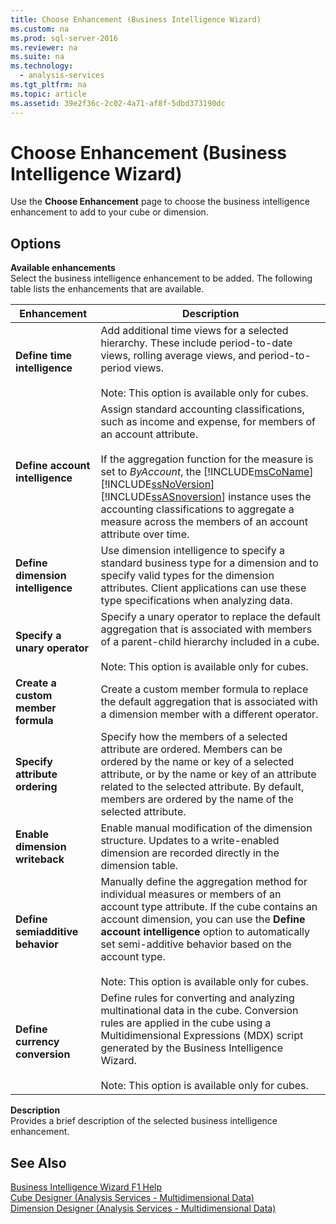 ```yaml
---
title: Choose Enhancement (Business Intelligence Wizard)
ms.custom: na
ms.prod: sql-server-2016
ms.reviewer: na
ms.suite: na
ms.technology: 
  - analysis-services
ms.tgt_pltfrm: na
ms.topic: article
ms.assetid: 39e2f36c-2c02-4a71-af8f-5dbd373190dc
---
```

# Choose Enhancement (Business Intelligence Wizard)
  Use the **Choose Enhancement** page to choose the business intelligence enhancement to add to your cube or dimension.  
  
## Options  
 **Available enhancements**  
 Select the business intelligence enhancement to be added. The following table lists the enhancements that are available.  
  
|Enhancement|Description|  
|-----------------|-----------------|  
|**Define time intelligence**|Add additional time views for a selected hierarchy. These include period-to-date views, rolling average views, and period-to-period views.<br /><br /> Note: This option is available only for cubes.|  
|**Define account intelligence**|Assign standard accounting classifications, such as income and expense, for members of an account attribute.<br /><br /> If the aggregation function for the measure is set to *ByAccount*, the [!INCLUDE[msCoName](../../Topics/TopicNameContainA/includes/msCoName_md.md)] [!INCLUDE[ssNoVersion](../../Topics/TopicNameContainA/includes/ssNoVersion_md.md)] [!INCLUDE[ssASnoversion](../../Topics/TopicNameContainA/includes/ssASnoversion_md.md)] instance uses the accounting classifications to aggregate a measure across the members of an account attribute over time.|  
|**Define dimension intelligence**|Use dimension intelligence to specify a standard business type for a dimension and to specify valid types for the dimension attributes. Client applications can use these type specifications when analyzing data.|  
|**Specify a unary operator**|Specify a unary operator to replace the default aggregation that is associated with members of a parent-child hierarchy included in a cube.<br /><br /> Note: This option is available only for cubes.|  
|**Create a custom member formula**|Create a custom member formula to replace the default aggregation that is associated with a dimension member with a different operator.|  
|**Specify attribute ordering**|Specify how the members of a selected attribute are ordered. Members can be ordered by the name or key of a selected attribute, or by the name or key of an attribute related to the selected attribute. By default, members are ordered by the name of the selected attribute.|  
|**Enable dimension writeback**|Enable manual modification of the dimension structure. Updates to a write-enabled dimension are recorded directly in the dimension table.|  
|**Define semiadditive behavior**|Manually define the aggregation method for individual measures or members of an account type attribute. If the cube contains an account dimension, you can use the **Define account intelligence** option to automatically set semi-additive behavior based on the account type.<br /><br /> Note: This option is available only for cubes.|  
|**Define currency conversion**|Define rules for converting and analyzing multinational data in the cube. Conversion rules are applied in the cube using a Multidimensional Expressions (MDX) script generated by the Business Intelligence Wizard.<br /><br /> Note: This option is available only for cubes.|  
  
 **Description**  
 Provides a brief description of the selected business intelligence enhancement.  
  
## See Also  
 [Business Intelligence Wizard F1 Help](../../Topics/TopicNameNotContainA/Business-Intelligence-Wizard-F1-Help.md)   
 [Cube Designer &#40;Analysis Services - Multidimensional Data&#41;](../../Topics/TopicNameNotContainA/Cube-Designer--Analysis-Services---Multidimensional-Data-.md)   
 [Dimension Designer &#40;Analysis Services - Multidimensional Data&#41;](../../Topics/TopicNameNotContainA/Dimension-Designer--Analysis-Services---Multidimensional-Data-.md)  
  
  